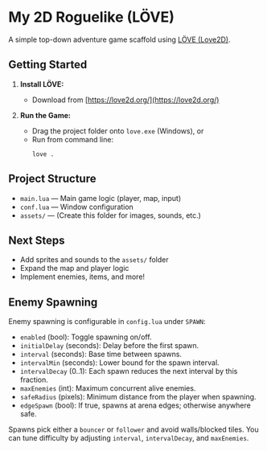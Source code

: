 # My 2D Roguelike (LÖVE)

A simple top-down adventure game scaffold using [LÖVE (Love2D)](https://love2d.org/).

## Getting Started

1. **Install LÖVE:**
   - Download from [https://love2d.org/](https://love2d.org/)

2. **Run the Game:**
   - Drag the project folder onto `love.exe` (Windows), or
   - Run from command line:
     ```
     love .
     ```

## Project Structure

- `main.lua` — Main game logic (player, map, input)
- `conf.lua` — Window configuration
- `assets/` — (Create this folder for images, sounds, etc.)

## Next Steps
- Add sprites and sounds to the `assets/` folder
- Expand the map and player logic
- Implement enemies, items, and more! 

## Enemy Spawning

Enemy spawning is configurable in `config.lua` under `SPAWN`:

- `enabled` (bool): Toggle spawning on/off.
- `initialDelay` (seconds): Delay before the first spawn.
- `interval` (seconds): Base time between spawns.
- `intervalMin` (seconds): Lower bound for the spawn interval.
- `intervalDecay` (0..1): Each spawn reduces the next interval by this fraction.
- `maxEnemies` (int): Maximum concurrent alive enemies.
- `safeRadius` (pixels): Minimum distance from the player when spawning.
- `edgeSpawn` (bool): If true, spawns at arena edges; otherwise anywhere safe.

Spawns pick either a `bouncer` or `follower` and avoid walls/blocked tiles. You can tune difficulty by adjusting `interval`, `intervalDecay`, and `maxEnemies`.